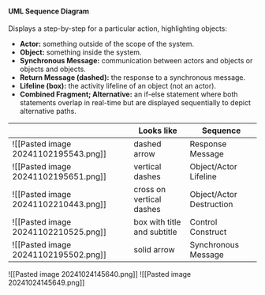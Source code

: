#### UML Sequence Diagram

  Displays a step-by-step for a particular action, highlighting objects:

  - **Actor:** something outside of the scope of the system.
  - **Object:** something inside the system.
  - **Synchronous Message:** communication between actors and objects or objects and objects.
  - **Return Message (dashed):** the response to a synchronous message.
  - **Lifeline (box):** the activity lifeline of an object (not an actor).
  - **Combined Fragment; Alternative:** an if-else statement where both statements overlap in real-time but are displayed sequentially to depict alternative paths.

|                                      | Looks like                            | Sequence                 |
| ------------------------------------ | ------------------------------------- | ------------------------ |
| ![[Pasted image 20241102195543.png]] | dashed arrow                          | Response Message         |
| ![[Pasted image 20241102195651.png]] | vertical dashes                       | Object/Actor Lifeline    |
| ![[Pasted image 20241102210443.png]] | cross on vertical dashes              | Object/Actor Destruction |
| ![[Pasted image 20241102210525.png]] | box with title and subtitle           | Control Construct        |
| ![[Pasted image 20241102195502.png]] | solid arrow                           | Synchronous Message      |
  

  ![[Pasted image 20241024145640.png]]
  ![[Pasted image 20241024145649.png]]

